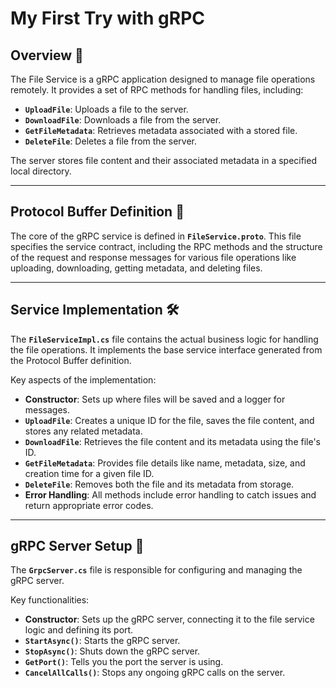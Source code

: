 # My First Try with gRPC

## Overview 📝
The File Service is a gRPC application designed to manage file operations remotely. It provides a set of RPC methods for handling files, including:

* **`UploadFile`**: Uploads a file to the server.
* **`DownloadFile`**: Downloads a file from the server.
* **`GetFileMetadata`**: Retrieves metadata associated with a stored file.
* **`DeleteFile`**: Deletes a file from the server.

The server stores file content and their associated metadata in a specified local directory.

***

## Protocol Buffer Definition 📜
The core of the gRPC service is defined in **`FileService.proto`**. This file specifies the service contract, including the RPC methods and the structure of the request and response messages for various file operations like uploading, downloading, getting metadata, and deleting files.

***

## Service Implementation 🛠️
The **`FileServiceImpl.cs`** file contains the actual business logic for handling the file operations. It implements the base service interface generated from the Protocol Buffer definition.

Key aspects of the implementation:

* **Constructor**: Sets up where files will be saved and a logger for messages.
* **`UploadFile`**: Creates a unique ID for the file, saves the file content, and stores any related metadata.
* **`DownloadFile`**: Retrieves the file content and its metadata using the file's ID.
* **`GetFileMetadata`**: Provides file details like name, metadata, size, and creation time for a given file ID.
* **`DeleteFile`**: Removes both the file and its metadata from storage.
* **Error Handling**: All methods include error handling to catch issues and return appropriate error codes.

***

## gRPC Server Setup 🚀
The **`GrpcServer.cs`** file is responsible for configuring and managing the gRPC server.

Key functionalities:

* **Constructor**: Sets up the gRPC server, connecting it to the file service logic and defining its port.
* **`StartAsync()`**: Starts the gRPC server.
* **`StopAsync()`**: Shuts down the gRPC server.
* **`GetPort()`**: Tells you the port the server is using.
* **`CancelAllCalls()`**: Stops any ongoing gRPC calls on the server.